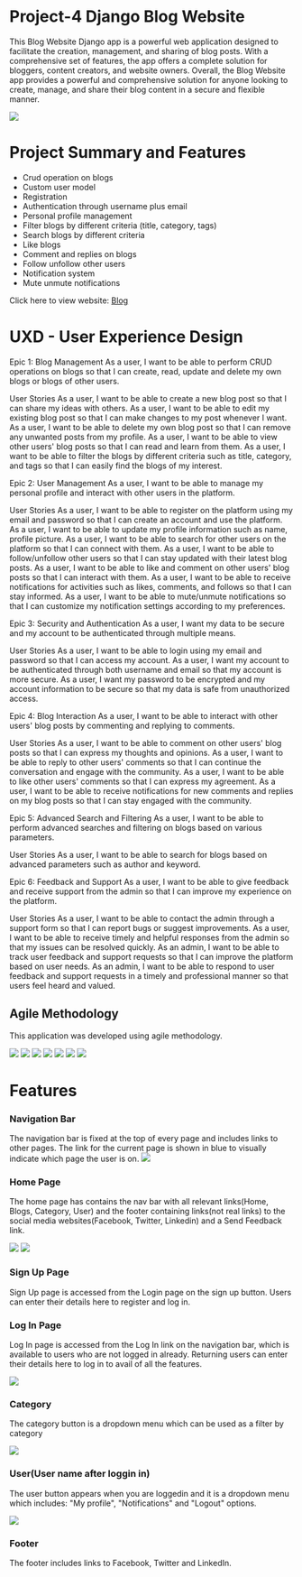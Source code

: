 # Project-4 Django Blog Website


This Blog Website Django app is a powerful web application designed to facilitate the creation, management, and sharing of blog posts. With a comprehensive set of features, the app offers a complete solution for bloggers, content creators, and website owners.
Overall, the Blog Website app provides a powerful and comprehensive solution for anyone looking to create, manage, and share their blog content in a secure and flexible manner.

<img src="staticfiles/images/home.png">

Project Summary and Features
================

  + Crud operation on blogs
  + Custom user model
  + Registration
  + Authentication through username plus email
  + Personal profile management
  + Filter blogs by different criteria (title, category, tags)
  + Search blogs by different criteria
  + Like blogs
  + Comment and replies on blogs
  + Follow unfollow other users
  + Notification system
  + Mute unmute notifications

Click here to view website: [Blog](https://project-4-blog.herokuapp.com/)


# UXD - User Experience Design

Epic 1: Blog Management
As a user, I want to be able to perform CRUD operations on blogs so that I can create, read, update and delete my own blogs or blogs of other users.

User Stories
As a user, I want to be able to create a new blog post so that I can share my ideas with others.
As a user, I want to be able to edit my existing blog post so that I can make changes to my post whenever I want.
As a user, I want to be able to delete my own blog post so that I can remove any unwanted posts from my profile.
As a user, I want to be able to view other users' blog posts so that I can read and learn from them.
As a user, I want to be able to filter the blogs by different criteria such as title, category, and tags so that I can easily find the blogs of my interest.

Epic 2: User Management
As a user, I want to be able to manage my personal profile and interact with other users in the platform.

User Stories
As a user, I want to be able to register on the platform using my email and password so that I can create an account and use the platform.
As a user, I want to be able to update my profile information such as name, profile picture.
As a user, I want to be able to search for other users on the platform so that I can connect with them.
As a user, I want to be able to follow/unfollow other users so that I can stay updated with their latest blog posts.
As a user, I want to be able to like and comment on other users' blog posts so that I can interact with them.
As a user, I want to be able to receive notifications for activities such as likes, comments, and follows so that I can stay informed.
As a user, I want to be able to mute/unmute notifications so that I can customize my notification settings according to my preferences.

Epic 3: Security and Authentication
As a user, I want my data to be secure and my account to be authenticated through multiple means.

User Stories
As a user, I want to be able to login using my email and password so that I can access my account.
As a user, I want my account to be authenticated through both username and email so that my account is more secure.
As a user, I want my password to be encrypted and my account information to be secure so that my data is safe from unauthorized access.

Epic 4: Blog Interaction
As a user, I want to be able to interact with other users' blog posts by commenting and replying to comments.

User Stories
As a user, I want to be able to comment on other users' blog posts so that I can express my thoughts and opinions.
As a user, I want to be able to reply to other users' comments so that I can continue the conversation and engage with the community.
As a user, I want to be able to like other users' comments so that I can express my agreement.
As a user, I want to be able to receive notifications for new comments and replies on my blog posts so that I can stay engaged with the community.

Epic 5: Advanced Search and Filtering
As a user, I want to be able to perform advanced searches and filtering on blogs based on various parameters.

User Stories
As a user, I want to be able to search for blogs based on advanced parameters such as author and keyword.

Epic 6: Feedback and Support
As a user, I want to be able to give feedback and receive support from the admin so that I can improve my experience on the platform.

User Stories
As a user, I want to be able to contact the admin through a support form so that I can report bugs or suggest improvements.
As a user, I want to be able to receive timely and helpful responses from the admin so that my issues can be resolved quickly.
As an admin, I want to be able to track user feedback and support requests so that I can improve the platform based on user needs.
As an admin, I want to be able to respond to user feedback and support requests in a timely and professional manner so that users feel heard and valued.


## Agile Methodology
This application was developed using agile methodology. 

<img src="staticfiles/images/agile1.png">
<img src="staticfiles/images/agile2.png">
<img src="staticfiles/images/agile3.png">
<img src="staticfiles/images/agile4.png">
<img src="staticfiles/images/agile5.png">
<img src="staticfiles/images/agile6.png">
<img src="staticfiles/images/agile7.png">


# Features


### Navigation Bar
The navigation bar is fixed at the top of every page and includes links to other pages.
The link for the current page is shown in blue to visually indicate which page the user is on.
<img src="staticfiles/images/nav.png">

### Home Page

The home page has contains the nav bar with all relevant links(Home, Blogs, Category, User) and the footer containing links(not real links) to the social media websites(Facebook, Twitter, Linkedin) and a Send Feedback link.

<img src="staticfiles/images/home.png">
<img src="staticfiles/images/footer.png">

### Sign Up Page

Sign Up page is accessed from the Login page on the sign up button. 
Users can enter their details here to register and log in. 

### Log In Page

Log In page is accessed from the Log In link on the navigation bar, which is available to users who are not logged in already.
Returning users can enter their details here to log in to avail of all the features.

<img src="staticfiles/images/log.png">


### Category

The category button is a dropdown menu which can be used as a filter by category

<img src="staticfiles/images/category.png">

### User(User name after loggin in)

The user button appears when you are loggedin and it is a dropdown menu which includes: "My profile", "Notifications" and "Logout" options.

<img src="staticfiles/images/users.png">


### Footer
The footer includes links to Facebook, Twitter and LinkedIn. 




